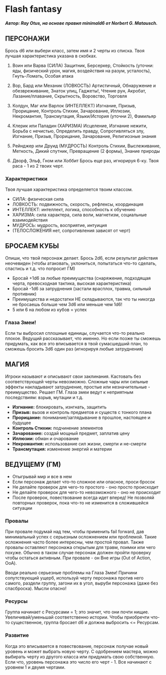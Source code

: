 # Flash fantasy
##### Автор: Ray Otus, на основе правил minimald6 от Norbert G. Matausch.

## ПЕРСОНАЖИ

Брось d6 или выбери класс, затем имя и 2 черты из списка. Твоя лучшая характеристика указана в скобках.

1. Воин или Варва (СИЛА)
Защитник, Берсеркер, Стойкость (уточни: яды, физический урон, магия, воздействия на разум, усталость), Гнуть-Ломать, Особая атака

2. Вор, Бард или Механик (ЛОВКОСТЬ)
Артистичный, Обнаружение и обезвреживание, Знаток улиц, Гаджеты!, Чтение рун, Акробат, Лазание/плавание, Скрытность, Воровство, Торговля

3. Колдун, Маг или Варлок (ИНТЕЛЛЕКТ)
Изгнание, Призыв, Прорицание, Контроль Стихии, Зачарование, Иллюзии, Некромантия, Трансмутация, Языки/История (уточни 2), Фамильяр

4. Клерик или Паладин (ХАРИЗМА)
Исцеление, Изгнание нежити, Борьба с нечистью, Определить правду, Сопротивляться злу, Изгнание, Призыв, Прорицание, Зачарование, Религиозные знания

5. Рейнджер или Друид (МУДРОСТЬ)
Контроль Стихии, Выслеживание, Меткость, Дикий спутник, Превращение (2 формы), Знание природы

6. Дворф, Эльф, Гном или Хоббит
Брось еще раз, игнорируя 6-ку. Твоя раса - 1 из 2 твоих черт.

### Характеристики

Твоя лучшая характеристика определяется твоим классом.

* СИЛА: физическая сила
* ЛОВКОСТЬ: подвижность, скорость, рефлексы, координация
* ИНТЕЛЛЕКТ: интеллект, логика, способность к обучению
* ХАРИЗМА: сила характера, сила воли, магнетизм, социальные взаимодействия
* МУДРОСЬ: мудрость, восприятие, интуиция
* (ТЕЛОСЛОЖЕНИЯ нет, сопротивления зависят от черт)

## БРОСАЕМ КУБЫ

Опиши, что твой персонаж делает. Брось 2d6, если результат действия неочевиден (чтобы атаковать, уклониться, попытаться что-то сделать, спастись и т.д. что попросит ГМ)

* Бросай +1d6 за любые преимущества (снаряжение, подходящая черта, превосходная тактика, высокая характеристика)
* Бросай -1d6 за затруднения (застали врасплох, травма, сильный противник)
* Преимущества и недостатки НЕ складываются, так что ты никогда не бросаешь больше чем 3d6 или меньше чем 1d6!
* 5 или 6 на любом из кубов = успех

### Глаза Змеи!

Если ты выбросил сплошные единицы, случается что-то реально плохое. Ведущий рассказывает, что именно. Но если позже ты сможешь придумать, как все это вписывается в твой сумасшедший план, то сможешь бросить 3d6 один раз (игнорируя любые затруднения)

## МАГИЯ

Игроки называют и описывают свои заклинания. Кастовать без соответствующей черты невозможно. Сложные чары или сильные эффекты накладывают затруднение, простые или незначительные - преимущество. Решает ГМ. Глаза змеи ведут к неприятным последствиям: взрыв, мутации и т.д.

* **Изгнание:** блокировать, изнгнать, защитить
* **Призыв:** вызов и контроль предметов и существ с тонкого плана
* **Прорицание:** понимание/заглядывание в прошлое, настоящее и будущее
* **Контроль Стихии:** подчинение элементов
* **Зачарование:** создай мощный предмет, заплатив цену
* **Иллюзии:** обман и очарование
* **Некромантия:** использование сил жизни, смерти и не-смерти
* **Трансмутация:** изменение энергий и материи

## ВЕДУЩЕМУ (ГМ)

* Отыгрывай мир и все в нем
* Если персонаж делает что-то сложное или опасное, проси бросок
* Не делайте проверок для чего-то простого - оно просто происходит
* Не делайте проверок для чего-то невозможного - оно не происходит
* После проверок, повествование всегда идет вперед! Не позволяй повторных проверок, пока что-то не изменится в сложившейся ситуации

### Провалы

При провале подумай над тем, чтобы применить fail forward, дав минимальный успех с серьезным осложнением или проблемой. Такие осложнения часто более интересны, чем простой провал. Также провалы оставляют персонажа открытым для травм, поимки или чего похуже. Обычно в таком случае персонаж должен пройти проверку чтобы остаться активным. При провале - он Вне игры (Out of Action, OoA).

Вводи реально серьезные проблемы на Глаза Змеи! Причини сопутствующий ущерб, используй черту персонажа против него самого, раздели группу, загони их в угол, выруби персонажа (даже без спасброска). Мысли опасно!

### Ресурсы

Группа начинает с Ресурсами = 1; это значит, что они почти нищие. Увеличивай/уменьшай соответственно истории. Чтобы приобречти что-то существенное, группа бросает d6 и должна выбросить <= Ресурсам.

### Развитие

Когда это вписывается в повествование, персонаж получае новый уровень и может выбрать новую черту. С одобрением мастера, можно выбирать черту из другого класса или придумать свою собственную. Если что, уровень персонажа это число его черт - 1. Все начинают с уровнем 1 и двумя чертами.